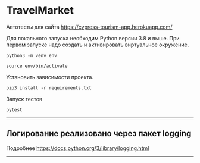 # TravelMarket
Автотесты для сайта https://cypress-tourism-app.herokuapp.com/

Для локального запуска необходим Python версии 3.8 и выше.
При первом запуске надо создать и активировать виртуальное окружение.

```angular2html
python3 -m venv env
```
```angular2html
source env/bin/activate
```

Установить зависимости проекта.

```angular2html
pip3 install -r requirements.txt
```

Запуск тестов

```angular2html
pytest
```
---
## Логирование реализовано через пакет logging
Подробнее https://docs.python.org/3/library/logging.html

---
